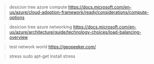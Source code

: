 > desicion tree azure compute 
https://docs.microsoft.com/en-us/azure/cloud-adoption-framework/ready/considerations/compute-options

> desicion tree azure networking 
https://docs.microsoft.com/en-us/azure/architecture/guide/technology-choices/load-balancing-overview

> test network world
https://geopeeker.com/

> stress
sudo apt-get install stress